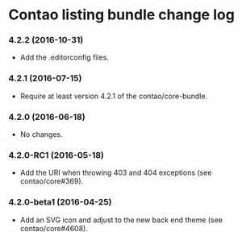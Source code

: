 # Contao listing bundle change log

### 4.2.2 (2016-10-31)

 * Add the .editorconfig files.

### 4.2.1 (2016-07-15)

 * Require at least version 4.2.1 of the contao/core-bundle.

### 4.2.0 (2016-06-18)

 * No changes.

### 4.2.0-RC1 (2016-05-18)

 * Add the URI when throwing 403 and 404 exceptions (see contao/core#369).

### 4.2.0-beta1 (2016-04-25)

 * Add an SVG icon and adjust to the new back end theme (see contao/core#4608).
